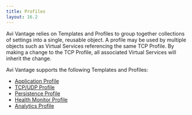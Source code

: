 ```yaml
---
title: Profiles
layout: 16.2
---
```

Avi Vantage relies on Templates and Profiles to group together collections of settings into a single, reusable object. A profile may be used by multiple objects such as Virtual Services referencing the same TCP Profile. By making a change to the TCP Profile, all associated Virtual Services will inherit the change.

Avi Vantage supports the following Templates and Profiles:

* <a href="application-profile/">Application Profile</a> 
* <a href="tcpudp-profile">TCP/UDP Profile</a> 
* <a href="persistence-profile">Persistence Profile</a> 
* <a href="health-monitor-profile">Health Monitor Profile</a> 
* <a href="analytics-profile">Analytics Profile</a>   